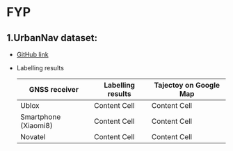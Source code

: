 # FYP

## 1.UrbanNav dataset:
- [GitHub link](https://github.com/IPNL-POLYU/UrbanNavDataset) 
- Labelling results

  |GNSS receiver|Labelling results|Tajectoy on Google Map|
  |---|---|---|
  |Ublox|Content Cell|Content Cell|
  |Smartphone (Xiaomi8)|Content Cell|Content Cell|
  |Novatel|Content Cell|Content Cell|
